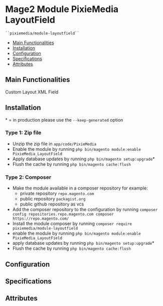 # Mage2 Module PixieMedia LayoutField

    ``pixiemedia/module-layoutfield``

 - [Main Functionalities](#markdown-header-main-functionalities)
 - [Installation](#markdown-header-installation)
 - [Configuration](#markdown-header-configuration)
 - [Specifications](#markdown-header-specifications)
 - [Attributes](#markdown-header-attributes)


## Main Functionalities
Custom Layout XML Field

## Installation
\* = in production please use the `--keep-generated` option

### Type 1: Zip file

 - Unzip the zip file in `app/code/PixieMedia`
 - Enable the module by running `php bin/magento module:enable PixieMedia_LayoutField`
 - Apply database updates by running `php bin/magento setup:upgrade`\*
 - Flush the cache by running `php bin/magento cache:flush`

### Type 2: Composer

 - Make the module available in a composer repository for example:
    - private repository `repo.magento.com`
    - public repository `packagist.org`
    - public github repository as vcs
 - Add the composer repository to the configuration by running `composer config repositories.repo.magento.com composer https://repo.magento.com/`
 - Install the module composer by running `composer require pixiemedia/module-layoutfield`
 - enable the module by running `php bin/magento module:enable PixieMedia_LayoutField`
 - apply database updates by running `php bin/magento setup:upgrade`\*
 - Flush the cache by running `php bin/magento cache:flush`


## Configuration




## Specifications




## Attributes



